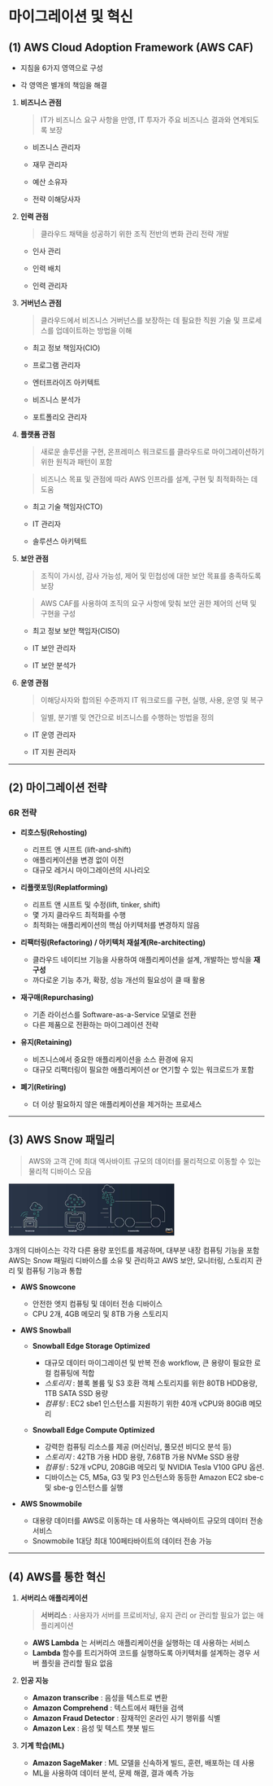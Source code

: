 마이그레이션 및 혁신
===================

## (1) **AWS Cloud Adoption Framework (AWS CAF)**

- 지침을 6가지 영역으로 구성

- 각 영역은 별개의 책임을 해결

1. **비즈니스 관점**   
    > IT가 비즈니스 요구 사항을 만영, IT 투자가 주요 비즈니스 결과와 연계되도록 보장

    - 비즈니스 관리자

    - 재무 관리자

    - 예산 소유자

    - 전략 이해당사자

2. **인력 관점**   
    > 클라우드 채택을 성공하기 위한 조직 전반의 변화 관리 전략 개발

    - 인사 관리

    - 인력 배치

    - 인력 관리자

3. **거버넌스 관점**
    > 클라우드에서 비즈니스 거버넌스를 보장하는 데 필요한 직원 기술 및 프로세스를 업데이트하는 방법을 이해

    - 최고 정보 책임자(CIO)

    - 프로그램 관리자

    - 엔터프라이즈 아키텍트

    - 비즈니스 분석가

    - 포트폴리오 관리자

4. **플랫폼 관점**
    > 새로운 솔루션을 구현, 온프레미스 워크로드를 클라우드로 마이그레이션하기 위한 원칙과 패턴이 포함

    > 비즈니스 목표 및 관점에 따라 AWS 인프라를 설계, 구현 및 최적화하는 데 도움

    - 최고 기술 책임자(CTO)

    - IT 관리자

    - 솔루션스 아키텍트

5. **보안 관점**
    > 조직이 가시성, 감사 가능성, 제어 및 민첩성에 대한 보안 목표를 충족하도록 보장

    > AWS CAF를 사용하여 조직의 요구 사항에 맞춰 보안 권한 제어의 선택 및 구현을 구성

    - 최고 정보 보안 책임자(CISO)

    - IT 보안 관리자

    - IT 보안 분석가

6. **운영 관점**
    > 이해당사자와 합의된 수준까지 IT 워크로드를 구현, 실행, 사용, 운영 및 복구

    > 일별, 분기별 및 연간으로 비즈니스를 수행하는 방법을 정의

    - IT 운영 관리자

    - IT 지원 관리자 

- - -

## (2) **마이그레이션 전략**

### **6R 전략**

- **리호스팅(Rehosting)**
    * 리프트 앤 시프트 (lift-and-shift)
    * 애플리케이션을 변경 없이 이전
    * 대규모 레거시 마이그레이션의 시나리오

- **리플랫포밍(Replatforming)**
    * 리프트 앤 시프트 및 수정(lift, tinker, shift)
    * 몇 가지 클라우드 최적화를 수행
    * 최적화는 애플리케이션의 핵심 아키텍처를 변경하지 않음

- **리팩터링(Refactoring) / 아키텍처 재설계(Re-architecting)**
    * 클라우드 네이티브 기능을 사용하여 애플리케이션을 설계, 개발하는 방식을 **재구성**
    * 까다로운 기능 추가, 확장, 성능 개선의 필요성이 클 때 활용

- **재구매(Repurchasing)**
    * 기존 라이선스를 Software-as-a-Service 모델로 전환
    * 다른 제품으로 전환하는 마이그레이션 전략

- **유지(Retaining)**
    * 비즈니스에서 중요한 애플리케이션을 소스 환경에 유지
    * 대규모 리팩터링이 필요한 애플리케이션 or 연기할 수 있는 워크로드가 포함

- **폐기(Retiring)**
    * 더 이상 필요하지 않은 애플리케이션을 제거하는 프로세스

- - -

## (3) **AWS Snow 패밀리**
> AWS와 고객 간에 최대 엑사바이트 규모의 데이터를 물리적으로 이동할 수 있는 물리적 디바이스 모음

<img src="https://github.com/Hakunam97/TIL/blob/master/AWS/images/Snow_family.JPG" width="65%" height="55%" title="snow" alt="snow"></img>

3개의 디바이스는 각각 다른 용량 포인트를 제공하며, 대부분 내장 컴퓨팅 기능을 포함   
AWS는 Snow 패밀리 디바이스를 소유 및 관리하고 AWS 보안, 모니터링, 스토리지 관리 및 컴퓨팅 기능과 통합

- **AWS Snowcone**
    * 안전한 엣지 컴퓨팅 및 데이터 전송 디바이스
    * CPU 2개, 4GB 메모리 및 8TB 가용 스토리지

- **AWS Snowball**
    * **Snowball Edge Storage Optimized**
        - 대규모 데이터 마이그레이션 및 반복 전송 workflow, 큰 용량이 필요한 로컬 컴퓨팅에 적합
        - *스토리지* : 블록 볼륨 및 S3 호환 객체 스토리지를 위한 80TB HDD용량, 1TB SATA SSD 용량
        - *컴퓨팅* : EC2 sbe1 인스턴스를 지원하기 위한 40개 vCPU와 80GiB 메모리


    * **Snowball Edge Compute Optimized**
        - 강력한 컴퓨팅 리소스를 제공 (머신러닝, 풀모션 비디오 분석 등)
        - *스토리지* : 42TB 가용 HDD 용량, 7.68TB 가용 NVMe SSD 용량
        - *컴퓨팅* : 52개 vCPU, 208GiB 메모리 및 NVIDIA Tesla V100 GPU 옵션.   
        - 디바이스는 C5, M5a, G3 및 P3 인스턴스와 동등한 Amazon EC2 sbe-c 및 sbe-g 인스턴스를 실행

- **AWS Snowmobile**
    * 대용량 데이터를 AWS로 이동하는 데 사용하는 엑사바이트 규모의 데이터 전송 서비스
    * Snowmobile 1대당 최대 100페타바이트의 데이터 전송 가능

- - -

## (4) **AWS를 통한 혁신**

1. **서버리스 애플리케이션**
    > **서버리스** : 사용자가 서버를 프로비저닝, 유지 관리 or 관리할 필요가 없는 애플리케이션

    - **AWS Lambda** 는 서버리스 애플리케이션을 실행하는 데 사용하는 서비스   
    - **Lambda** 함수를 트리거하여 코드를 실행하도록 아키텍처를 설계하는 경우 서버 플릿을 관리할 필요 없음

2. **인공 지능**   
    - **Amazon transcribe** : 음성을 텍스트로 변환
    - **Amazon Comprehend** : 텍스트에서 패턴을 검색
    - **Amazon Fraud Detector** : 잠재적인 온라인 사기 행위를 식별
    - **Amazon Lex** : 음성 및 텍스트 챗봇 빌드

3. **기계 학습(ML)**
    - **Amazon SageMaker** : ML 모델을 신속하게 빌드, 훈련, 배포하는 데 사용
    - ML을 사용하여 데이터 분석, 문제 해결, 결과 예측 가능

